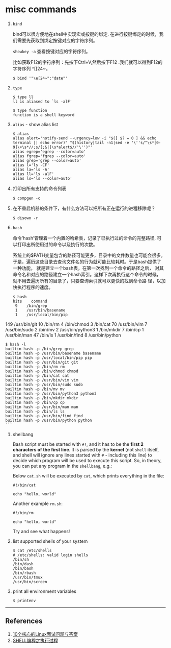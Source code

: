 misc commands
=====================

1. `bind`

    bind可以很方便地在shell中实现宏或按键的绑定.
    在进行按键绑定的时候，我们需要先获取到绑定按键对应的字符序列。

    `showkey -a` 查看按键对应的字符序列。

    比如获取F12的字符序列：先按下Ctrl+V,然后按下F12 .我们就可以得到F12的字符序列 ^[[24~。


    ```shell
    $ bind '"\e[24~":"date"'
    ```

1. `type`

    ```shell
    $ type ll
    ll is aliased to `ls -alF'

    $ type function
    function is a shell keyword
    ```

1. `alias` - show alias list

    ```shell
    $ alias
    alias alert='notify-send --urgency=low -i "$([ $? = 0 ] && echo terminal || echo error)" "$(history|tail -n1|sed -e '\''s/^\s*[0-9]\+\s*//;s/[;&|]\s*alert$//'\'')"'
    alias egrep='egrep --color=auto'
    alias fgrep='fgrep --color=auto'
    alias grep='grep --color=auto'
    alias l='ls -CF'
    alias la='ls -A'
    alias ll='ls -alF'
    alias ls='ls --color=auto'
    ```


1. 打印出所有支持的命令列表

    ```shell
    $ compgen -c
    ```

1. 在不重启机器的条件下，有什么方法可以把所有正在运行的进程移除呢？

    ```shell
    $ disown -r
    ```

1. `hash`

    命令’hash’管理着一个内置的哈希表，记录了已执行过的命令的完整路径, 
    可以打印出所使用过的命令以及执行的次数。

    系统上的$PATH变量包含的路径可能更多，目录中的文件数量也可能会很多。
    于是，遍历这些目录去查询文件名的行为就可能比较耗时。于是bash提供了一种功能，
    就是建立一个bash表，在第一次找到一个命令的路径之后，
    对其命令名和对应的路径建立一个hash索引。这样下次再执行这个命令的时候，
    就不用去遍历所有的目录了，只要查询索引就可以更快的找到命令路
    径，以加快执行程序的速度。

    ```shell
    $ hash
    hits    command
     9    /bin/grep
     1    /usr/bin/basename
     1    /usr/local/bin/pip
 149    /usr/bin/git
    10    /bin/rm
     4    /bin/chmod
     3    /bin/cat
    70    /usr/bin/vim
     7    /usr/bin/sudo
     2    /bin/mv
     2    /usr/bin/python3
     1    /bin/mkdir
     7    /bin/cp
     1    /usr/bin/man
    47    /bin/ls
     1    /usr/bin/find
     8    /usr/bin/python

    $ hash -l
    builtin hash -p /bin/grep grep
    builtin hash -p /usr/bin/basename basename
    builtin hash -p /usr/local/bin/pip pip
    builtin hash -p /usr/bin/git git
    builtin hash -p /bin/rm rm
    builtin hash -p /bin/chmod chmod
    builtin hash -p /bin/cat cat
    builtin hash -p /usr/bin/vim vim
    builtin hash -p /usr/bin/sudo sudo
    builtin hash -p /bin/mv mv
    builtin hash -p /usr/bin/python3 python3
    builtin hash -p /bin/mkdir mkdir
    builtin hash -p /bin/cp cp
    builtin hash -p /usr/bin/man man
    builtin hash -p /bin/ls ls
    builtin hash -p /usr/bin/find find
    builtin hash -p /usr/bin/python python
    ```

1. shellbang

    Bash script must be started with `#!`, and it has to be the **first 2 characters
    of the first line**. It is parsed by the **kernel** (not `shell` itself, and
    shell will ignore any lines started with `#` - including this line) to
    decide which program will be used to execute this script. So, in theory,
    you can put any program in the `shellbang`, e.g.:

    Below `cat.sh` will be executed by `cat`, which prints everything in the file:

    ```shell
    #!/bin/cat

    echo "hello, world"
    ```

    Another example `rm.sh`:

    ```shell
    #!/bin/rm

    echo "hello, world"
    ```
    Try and see what happens!

1. list supported shells of your system

    ```shell
    $ cat /etc/shells
    # /etc/shells: valid login shells
    /bin/sh
    /bin/dash
    /bin/bash
    /bin/rbash
    /usr/bin/tmux
    /usr/bin/screen
    ```

1. print all environment variables

     ```shell
     $ printenv
     ```

------------

## References
1. [10个核心的Linux面试问题与答案](http://www.geekfan.net/8571/)
1. [SHELL编程之执行过程](http://mp.weixin.qq.com/s?__biz=MzIxNDMyODgyMA==&mid=2247483666&idx=1&sn=b3df5f3f8d8803fb88719463388db4ed&scene=0#wechat_redirect)
